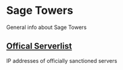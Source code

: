 # Sage Towers
General info about Sage Towers
## [Offical Serverlist](https://github.com/Amazastrophic/Sage-Towers/blob/main/OfficalServerList.txt)
IP addresses of officially sanctioned servers
